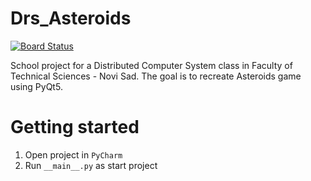 # Drs_Asteroids

[![Board Status](https://dev.azure.com/dakenzi97/01c2902e-59ee-433b-aa35-c40b021d674a/09380402-6d26-4f33-9bb5-8b83e83e272a/_apis/work/boardbadge/fb528986-8ca7-489e-94e9-fdd74a1cb627)](https://dev.azure.com/dakenzi97/01c2902e-59ee-433b-aa35-c40b021d674a/_boards/board/t/09380402-6d26-4f33-9bb5-8b83e83e272a/Microsoft.RequirementCategory/)

School project for a Distributed Computer System class in Faculty of Technical Sciences - Novi Sad. The goal is to recreate Asteroids game using PyQt5.

# Getting started

1. Open project in `PyCharm`
1. Run `__main__.py` as start project
